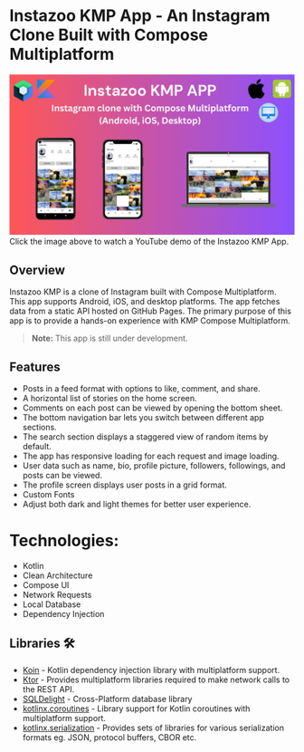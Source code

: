# Instazoo KMP App - An Instagram Clone Built with Compose Multiplatform

[![Instazoo KMP App Preview](Instazoo/screenshots/Instazoo-KMP-app.png)](https://youtu.be/D9Qnz9lglu0)
Click the image above to watch a YouTube demo of the Instazoo KMP App.

## Overview
Instazoo KMP is a clone of Instagram built with Compose Multiplatform. This app supports Android, iOS, and desktop platforms. The app fetches data from a static API hosted on GitHub Pages. The primary purpose of this app is to provide a hands-on experience with KMP Compose Multiplatform.

> **Note:**
> This app is still under development.

## Features

- Posts in a feed format with options to like, comment, and share.
- A horizontal list of stories on the home screen.
- Comments on each post can be viewed by opening the bottom sheet.
- The bottom navigation bar lets you switch between different app sections.
- The search section displays a staggered view of random items by default.
- The app has responsive loading for each request and image loading.
- User data such as name, bio, profile picture, followers, followings, and posts can be viewed.
- The profile screen displays user posts in a grid format.
- Custom Fonts
- Adjust both dark and light themes for better user experience.

# Technologies:

- Kotlin
- Clean Architecture
- Compose UI
- Network Requests
- Local Database
- Dependency Injection

## Libraries 🛠️

- [Koin](https://insert-koin.io/) - Kotlin dependency injection library with multiplatform support.
- [Ktor](https://ktor.io/docs/http-client-multiplatform.html) - Provides multiplatform libraries required to make
  network calls to the REST API.
- [SQLDelight](https://cashapp.github.io/sqldelight/multiplatform_sqlite/) - Cross-Platform database library
- [kotlinx.coroutines](https://github.com/Kotlin/kotlinx.coroutines) - Library support for Kotlin coroutines with
  multiplatform support.
- [kotlinx.serialization](https://github.com/Kotlin/kotlinx.serialization) - Provides sets of libraries for various
  serialization formats eg. JSON, protocol buffers, CBOR etc.
